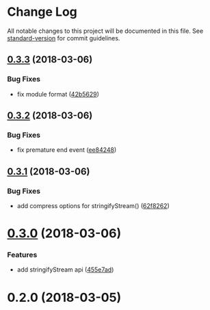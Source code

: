 # Change Log

All notable changes to this project will be documented in this file. See [standard-version](https://github.com/conventional-changelog/standard-version) for commit guidelines.

<a name="0.3.3"></a>
## [0.3.3](https://github.com/jgranstrom/zipson-stream/compare/v0.3.2...v0.3.3) (2018-03-06)


### Bug Fixes

* fix module format ([42b5629](https://github.com/jgranstrom/zipson-stream/commit/42b5629))



<a name="0.3.2"></a>
## [0.3.2](https://github.com/jgranstrom/zipson-stream/compare/v0.3.1...v0.3.2) (2018-03-06)


### Bug Fixes

* fix premature end event ([ee84248](https://github.com/jgranstrom/zipson-stream/commit/ee84248))



<a name="0.3.1"></a>
## [0.3.1](https://github.com/jgranstrom/zipson-stream/compare/v0.3.0...v0.3.1) (2018-03-06)


### Bug Fixes

* add compress options for stringifyStream() ([62f8262](https://github.com/jgranstrom/zipson-stream/commit/62f8262))



<a name="0.3.0"></a>
# [0.3.0](https://github.com/jgranstrom/zipson-stream/compare/v0.2.0...v0.3.0) (2018-03-06)


### Features

* add stringifyStream api ([455e7ad](https://github.com/jgranstrom/zipson-stream/commit/455e7ad))



<a name="0.2.0"></a>
# 0.2.0 (2018-03-05)
